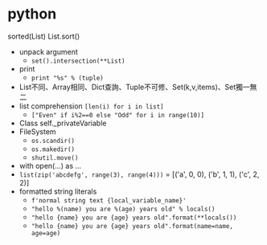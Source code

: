 # python

sorted(List)
List.sort()
- unpack argument
  - ```set().intersection(**List)```
- print 
  - ```print "%s" % (tuple)```  
- List不同、Array相同、Dict查詢、Tuple不可修、Set(k,v,items)、Set獨一無二
- list comprehension ```[len(i) for i in list]```
  - ```["Even" if i%2==0 else "Odd" for i in range(10)]```
- Class self._privateVariable
- FileSystem 
  - ```os.scandir()```
  - ```os.makedir()```
  - ```shutil.move()```
- with open(...) as ...
- ```list(zip('abcdefg', range(3), range(4)))```
  = [('a', 0, 0), ('b', 1, 1), ('c', 2, 2)]
- formatted string literals
  - ```f'normal string text {local_variable_name}'```
  - ```"hello %(name) you are %(age) years old" % locals()```
  - ```"hello {name} you are {age} years old".format(**locals())```
  - ```"hello {name} you are {age} years old".format(name=name, age=age)```